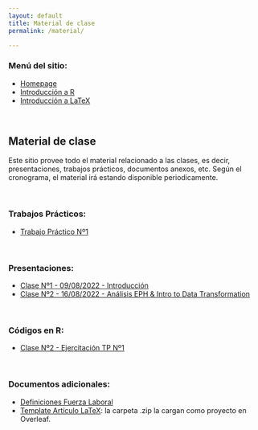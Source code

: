 ```yaml
---
layout: default
title: Material de clase
permalink: /material/

---
```

### Menú del sitio: 
- [Homepage](./index.md)
- [Introducción a R](./intro-r.md)
- [Introducción a LaTeX](./intro-latex.md)

&nbsp; 


## Material de clase

Este sitio provee todo el material relacionado a las clases, es decir, presentaciones, trabajos prácticos, documentos anexos, etc. Según el cronograma, el material irá estando disponible periodicamente.

&nbsp; 


### Trabajos Prácticos:
- [Trabajo Práctico Nº1](docs/material/TP_1.pdf)

&nbsp;


### Presentaciones:
- [Clase Nº1 - 09/08/2022 - Introducción](docs/material/presentacion_clase_1.pdf)
- [Clase Nº2 - 16/08/2022 - Análisis EPH & Intro to Data Transformation](docs/material/presentacion_clase_2.pdf)

&nbsp;

### Códigos en R:
- [Clase Nº2 - Ejercitación TP Nº1](docs/material/clase_2_ejercitacion_TP1.R)


&nbsp;

### Documentos adicionales:
- [Definiciones Fuerza Laboral](docs/material/definiciones_fuerza_laboral.pdf)
- [Template Artículo LaTeX](docs/material/Template_Article_Econ_Laboral.zip): la carpeta .zip la cargan como proyecto en Overleaf.

&nbsp;
